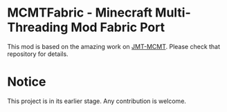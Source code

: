 # MCMTFabric - Minecraft Multi-Threading Mod Fabric Port
This mod is based on the amazing work on [JMT-MCMT](https://github.com/jediminer543/JMT-MCMT). Please check that repository for details.

# Notice
This project is in its earlier stage. Any contribution is welcome.